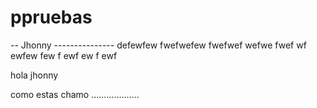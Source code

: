 # ppruebas
-- Jhonny ---------------
defewfew
fwefwefew
fwefwef
wefwe
fwef
wf
ewfew
few
f
ewf
ew
f
ewf


hola jhonny




como estas chamo
...................